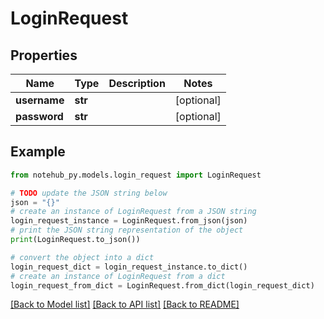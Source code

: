 # LoginRequest

## Properties

| Name         | Type    | Description | Notes      |
| ------------ | ------- | ----------- | ---------- |
| **username** | **str** |             | [optional] |
| **password** | **str** |             | [optional] |

## Example

```python
from notehub_py.models.login_request import LoginRequest

# TODO update the JSON string below
json = "{}"
# create an instance of LoginRequest from a JSON string
login_request_instance = LoginRequest.from_json(json)
# print the JSON string representation of the object
print(LoginRequest.to_json())

# convert the object into a dict
login_request_dict = login_request_instance.to_dict()
# create an instance of LoginRequest from a dict
login_request_from_dict = LoginRequest.from_dict(login_request_dict)
```

[[Back to Model list]](../README.md#documentation-for-models) [[Back to API list]](../README.md#documentation-for-api-endpoints) [[Back to README]](../README.md)

